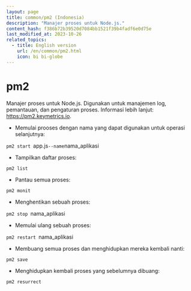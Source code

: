 ```yaml
---
layout: page
title: common/pm2 (Indonesia)
description: "Manajer proses untuk Node.js."
content_hash: f386b72b39520d7084bb1521f39b4fadf6e0d75e
last_modified_at: 2023-10-26
related_topics:
  - title: English version
    url: /en/common/pm2.html
    icon: bi bi-globe
---
```

# pm2

Manajer proses untuk Node.js.
Digunakan untuk manajemen log, pemantauan, dan pengaturan proses.
Informasi lebih lanjut: <https://pm2.keymetrics.io>.

- Memulai prooses dengan nama yang dapat digunakan untuk operasi selanjutnya:

`pm2 start `<span class="tldr-var badge badge-pill bg-dark-lm bg-white-dm text-white-lm text-dark-dm font-weight-bold">app.js</span>` --name `<span class="tldr-var badge badge-pill bg-dark-lm bg-white-dm text-white-lm text-dark-dm font-weight-bold">nama_aplikasi</span>

- Tampilkan daftar proses:

`pm2 list`

- Pantau semua proses:

`pm2 monit`

- Menghentikan sebuah proses:

`pm2 stop `<span class="tldr-var badge badge-pill bg-dark-lm bg-white-dm text-white-lm text-dark-dm font-weight-bold">nama_aplikasi</span>

- Memulai ulang sebuah proses:

`pm2 restart `<span class="tldr-var badge badge-pill bg-dark-lm bg-white-dm text-white-lm text-dark-dm font-weight-bold">nama_aplikasi</span>

- Membuang semua proses dan menghidupkan mereka kembali nanti:

`pm2 save`

- Menghidupkan kembali proses yang sebelumnya dibuang:

`pm2 resurrect`
